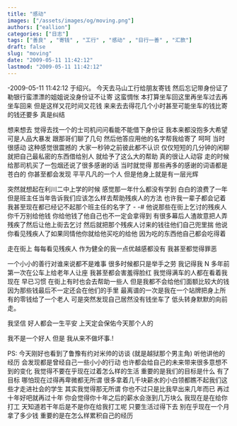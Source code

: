```yaml
---
title: "感动"
images: ["/assets/images/og/moving.png"]
authors: ["eallion"]
categories: ["日志"]
tags: ["善良" , "寄钱" , "工行" , "感动" , "日行一善" , "汇款"]
draft: false
slug: "moving"
date: "2009-05-11 11:42:12"
lastmod: "2009-05-11 11:42:12"
---
```


-2009-05-11 11:42:12 于绍兴。
今天去马山工行给朋友寄钱
然后忘记带身份证了
勒银行蛮漂漂的姐姐说没身份证不让寄
这蛮惆怅
本打算坐车回这里再坐车过去再坐车回来
但是这样又花时间又花钱
来来去去得花几个小时甚至可能坐车的钱比寄的钱还要多
真是纠结

想来想去
觉得去找一个的士司机问问看能不能借下身份证
我本来都没抱多大希望
可是人品大暴发
跟那哥们聊了几句
然后他答应用他的名字帮我给寄了
呵呵
当时很感动
这种感觉很震撼的
大家一秒钟之前彼此都不认识
仅仅短短的几分钟的闲聊
就把自己最私密的东西借给别人
就给予了这么大的帮助
真的很让人动容
走的时候给那司机买了一包烟还说了很多感谢的话
当时就觉得
那些再多的感谢的词语都是苍白的
你甚至都会发现
平平凡凡的一个人
但是他身上就是有一层光辉

突然就想起在利川二中上学的时候
感觉那一年什么都没有学到
白白的浪费了一年
但是班主任当年告诉我们应该怎么样去帮助残疾人的方法
也许我一辈子都会记着
我甚至现在都已经记不起那个班主任的名字了 - -#
他说那些在街上乞讨的残疾人
你千万别给他钱
你给他钱了他自己也不一定会拿得到
有很多幕后人渣故意把人弄残疾了然后让他上街去乞讨
然后就把那个残疾人讨来的钱往他们自己兜里揣
他说你看见残疾人了如果同情他你就给他买吃的给他
因为吃的东西他自己都会吃得着

走在街上
每每看见残疾人
作为健全的我一点优越感都没有
我甚至都觉得罪恶

一个小小的善行对谁来说都不是难事
很多时候都只是举手之劳
我记得我 N 多年前第一次在公车上给老年人让座
我甚至都会害羞得脸红
我觉得满车的人都在看着我
现在
早已习惯
在街上有时也会去帮助一些人
但是我都不会给他们面额比较大的钱
因为那些钱最后不一定还会在他们的手里
最离谱的一次是我在一个站牌把身上所有的零钱给了一个老人
可是突然发现自己居然没有钱坐车了
低头转身默默的向前走。

我坚信
好人都会一生平安
上天定会保佑今天那个人的

我不是一个好人
但是
我从来不做坏事.!

PS:
今天刚好也看到了鲁豫有约对米帅的访谈 (就是越狱那个男主角)
听他讲他的经历
会发现都是曾经自己一些小小的行动
也许都会给自己的未来带来很多意想不到的变化
我觉得不要在乎现在过着怎么样的生活
重要的是我们的目标是什么
有了目标
哪怕现在过得再卑微都无所谓
很多拿着几千块薪水的小白领都瞧不起我们这些才走进社会的学生
其实我觉得那无所谓
你也不过只是比我早出来几年而已
再过十年好吧就再过十年
你会觉得你十年之后的薪水会涨到几万块么
我现在是在给你打工
天知道若干年后是不是你在给我打工呢
只要生活过得下去
别在乎现在一个月拿了多少钱
重要的是在怎么样累积自己的经历
